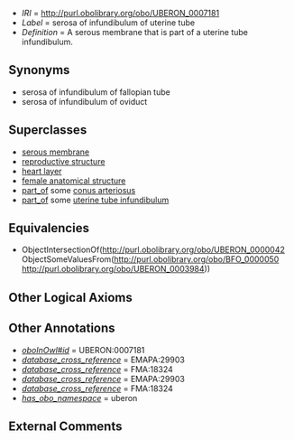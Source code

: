  * *IRI* = http://purl.obolibrary.org/obo/UBERON_0007181
 * *Label* = serosa of infundibulum of uterine tube
 * *Definition* = A serous membrane that is part of a uterine tube infundibulum.

## Synonyms

 * serosa of infundibulum of fallopian tube
 * serosa of infundibulum of oviduct

## Superclasses

 * [serous membrane](../../UBERON/42/UBERON_0000042.md)
 * [reproductive structure](../../UBERON/56/UBERON_0005156.md)
 * [heart layer](../../UBERON/83/UBERON_0005983.md)
 * [female anatomical structure](../../UBERON/04/UBERON_0014404.md)
 * [part_of](../../BFO/50/BFO_0000050.md) some [conus arteriosus](../../UBERON/83/UBERON_0003983.md)
 * [part_of](../../BFO/50/BFO_0000050.md) some [uterine tube infundibulum](../../UBERON/84/UBERON_0003984.md)

## Equivalencies

 * ObjectIntersectionOf(<http://purl.obolibrary.org/obo/UBERON_0000042> ObjectSomeValuesFrom(<http://purl.obolibrary.org/obo/BFO_0000050> <http://purl.obolibrary.org/obo/UBERON_0003984>))

## Other Logical Axioms


## Other Annotations

 * *[oboInOwl#id](../../id/oboInOwl#id.md)* = UBERON:0007181
 * *[database_cross_reference](../../ef/oboInOwl#hasDbXref.md)* = EMAPA:29903
 * *[database_cross_reference](../../ef/oboInOwl#hasDbXref.md)* = FMA:18324
 * *[database_cross_reference](../../ef/oboInOwl#hasDbXref.md)* = EMAPA:29903
 * *[database_cross_reference](../../ef/oboInOwl#hasDbXref.md)* = FMA:18324
 * *[has_obo_namespace](../../ce/oboInOwl#hasOBONamespace.md)* = uberon

## External Comments

